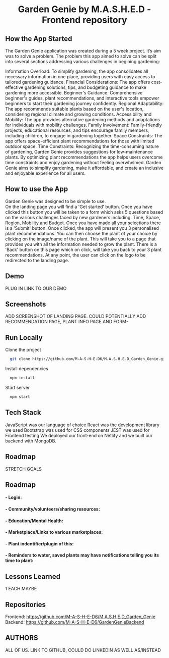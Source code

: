 <div 
LOGO HERE
</div>
<h1 align="center">Garden Genie by M.A.S.H.E.D - Frontend repository</h1>


## How the App Started   
The Garden Genie application was created during a 5 week project. It’s aim was to solve a problem. 
The problem this app aimed to solve can be split into several sections addressing various challenges in begining gardening:   

Information Overload: To simplify gardening, the app consolidates all necessary information in one place, providing users with easy access to tailored gardening guidance.
Financial Considerations: The app offers cost-effective gardening solutions, tips, and budgeting guidance to make gardening more accessible.
Beginner's Guidance: Comprehensive beginner's guides, plant recommendations, and interactive tools empower beginners to start their gardening journey confidently.
Regional Adaptability: The app recommends suitable plants based on the user's location, considering regional climate and growing conditions.
Accessibility and Mobility: The app provides alternative gardening methods and adaptations for individuals with mobility challenges.
Family Involvement: Family-friendly projects, educational resources, and tips encourage family members, including children, to engage in gardening together.
Space Constraints: The app offers space-efficient plant recommendations for those with limited outdoor space.
Time Constraints: Recognizing the time-consuming nature of gardening, Garden Genie provides suggestions for low-maintenance plants. By optimizing plant recommendations the app helps users overcome time constraints and enjoy gardening without feeling overwhelmed.
Garden Genie aims to simplify gardening, make it affordable, and create an inclusive and enjoyable experience for all users.


## How to use the App
Garden Genie was designed to be simple to use.    
On the landing page you will find a 'Get started' button. Once you have clicked this button you will be taken to a form which asks 5 questions based on the various challenges faced by new gardeners including: Time, Space, Region, Mobility and Budget.
Once you have made all your selections there is a 'Submit' button. Once clicked, the app will present you 3 personalised plant recommendations. You can then choose the plant of your choice by clicking on the image/name of the plant. This will take you to a page that provides you with all the information needed to grow the plant. There is a 'Back' button on this page which on click, will take you back to your 3 plant recommendations. 
At any point, the user can click on the logo to be redirected to the landing page.

## Demo
PLUG IN LINK TO OUR DEMO

## Screenshots
ADD SCREENSHOT OF LANDING PAGE. COULD POTENTIALLY ADD RECOMMENDATION PAGE, PLANT INFO PAGE AND FORM- 


## Run Locally
Clone the project
```bash
  git clone https://github.com/M-A-S-H-E-D6/M.A.S.H.E.D_Garden_Genie.git
```

Install dependencies
```bash
  npm install
```

Start server
```bash
  npm start
```

## Tech Stack

JavaScript was our language of choice
React was the development library we used
Bootstrap was used for CSS components
JEST was used for Frontend testing
We deployed our front-end on Netlify and we built our backend with MongoDB.

## Roadmap
STRETCH GOALS

## Roadmap
#### - Login: 

#### - Community/volunteers/sharing resources: 

#### - Education/Mental Health: 

#### - Marketplace/Links to various marketplaces:

#### - Plant indentifier/plugin of this:

#### - Reminders to water, saved plants may have notifications telling you its time to plant:






## Lessons Learned
1 EACH MAYBE


## Repositories
Frontend: https://github.com/M-A-S-H-E-D6/M.A.S.H.E.D_Garden_Genie
Backend: https://github.com/M-A-S-H-E-D6/GardenGenieBackend

## AUTHORS
ALL OF US. LINK TO GITHUB, COULD DO LINKEDIN AS WELL AS/INSTEAD




